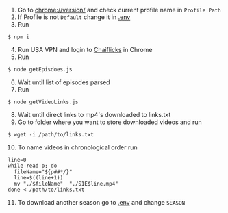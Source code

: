 1. Go to [chrome://version/](chrome://version/) and check current profile name in `Profile Path`
2. If Profile is not `Default` change it in [.env](./.env)
3. Run 
```
$ npm i
```
4. Run USA VPN and login to [Chaiflicks](https://www.chaiflicks.com) in Chrome
5. Run 
```
$ node getEpisdoes.js
```
6. Wait until list of episodes parsed
7. Run
```
$ node getVideoLinks.js
```
8. Wait until direct links to mp4`s downloaded to links.txt
9. Go to folder where you want to store downloaded videos and run
```
$ wget -i /path/to/links.txt
```
10. To name videos in chronological order run
```
line=0
while read p; do
  fileName="${p##*/}"
  line=$((line+1))
  mv "./$fileName"  "./S1E$line.mp4"
done < /path/to/links.txt
```
11. To download another season go to  [.env](./.env) and change `SEASON`